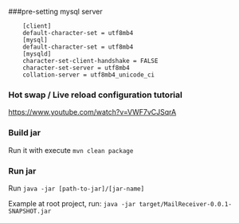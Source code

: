 
###pre-setting mysql server

```
    [client]
    default-character-set = utf8mb4
    [mysql]
    default-character-set = utf8mb4
    [mysqld]
    character-set-client-handshake = FALSE
    character-set-server = utf8mb4
    collation-server = utf8mb4_unicode_ci
```


### Hot swap / Live reload configuration tutorial
https://www.youtube.com/watch?v=VWF7vCJSqrA

### Build jar
Run it with execute ```mvn clean package```

### Run jar
Run ```java -jar [path-to-jar]/[jar-name]```

Example at root project, run: ```java -jar target/MailReceiver-0.0.1-SNAPSHOT.jar```
